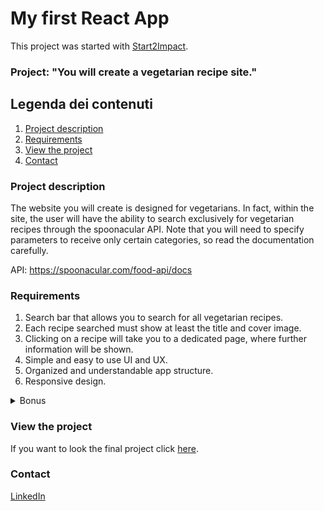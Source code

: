 # My first React App

This project was started with [Start2Impact](https://www.start2impact.it/).

### Project: "You will create a vegetarian recipe site."



## Legenda dei contenuti
1. [Project description](#description)
2. [Requirements](#req)
3. [View the project](#project)
4. [Contact](#contact)


### Project description
<a name="description"></a>

The website you will create is designed for vegetarians. In fact, within the site, the user will have the ability to search exclusively for vegetarian recipes through the spoonacular API. Note that you will need to specify parameters to receive only certain categories, so read the documentation carefully.

API: https://spoonacular.com/food-api/docs


### Requirements
<a name="req"></a>
1) Search bar that allows you to search for all vegetarian recipes.
2) Each recipe searched must show at least the title and cover image.
3) Clicking on a recipe will take you to a dedicated page, where further information will be shown.
4) Simple and easy to use UI and UX.
5) Organized and understandable app structure.
6) Responsive design.

<details>
<summary>Bonus</summary>
### Use these technologies
1) React Router
2) Axios
3) React Hooks
4) Redux or Context API
</details>

### View the project
<a name="project"></a>

If you want to look the final project click [here](https://vegetarian-recipes-ac5f3.web.app/).


### Contact
<a name="contact"></a>

[LinkedIn](https://www.linkedin.com/in/camilla-tofani-3b284a103/)


